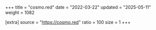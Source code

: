 +++
title = "cosmo.red"
date = "2022-03-22"
updated = "2025-05-11"
weight = 1082

[extra]
source = "https://cosmo.red"
ratio = 100
size = 1
+++
